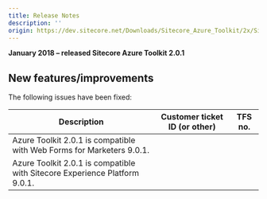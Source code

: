 ```yaml
---
title: Release Notes
description: ''
origin: https://dev.sitecore.net/Downloads/Sitecore_Azure_Toolkit/2x/Sitecore_Azure_Toolkit_201/Release_Notes
---
```


**January 2018 – released Sitecore Azure Toolkit 2.0.1**

## New features/improvements

The following issues have been fixed:

 | Description | Customer ticket ID (or other) | TFS no. |
 | --- | --- | --- |
 | ​Azure Toolkit 2.0.1 is compatible with Web Forms for Marketers 9.0.1. |  |  |
 | ​Azure Toolkit 2.0.1 is compatible with Sitecore Experience Platform 9.0.1. |  |  |